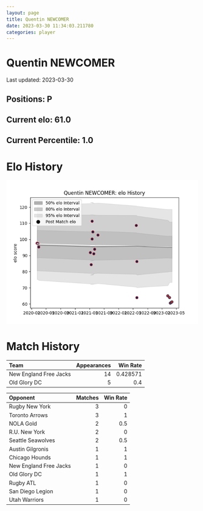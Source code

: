 ```yaml
---  
layout: page  
title: Quentin NEWCOMER  
date: 2023-03-30 11:34:03.211780  
categories: player  
---
```

# Quentin NEWCOMER


Last updated: 2023-03-30
## Positions: P

## Current elo: 61.0

## Current Percentile: 1.0

# Elo History


![elo history](history_QuentinNEWCOMER.png)
# Match History


| Team                   |   Appearances |   Win Rate |
|:-----------------------|--------------:|-----------:|
| New England Free Jacks |            14 |   0.428571 |
| Old Glory DC           |             5 |   0.4      |

| Opponent               |   Matches |   Win Rate |
|:-----------------------|----------:|-----------:|
| Rugby New York         |         3 |        0   |
| Toronto Arrows         |         3 |        1   |
| NOLA Gold              |         2 |        0.5 |
| R.U. New York          |         2 |        0   |
| Seattle Seawolves      |         2 |        0.5 |
| Austin Gilgronis       |         1 |        1   |
| Chicago Hounds         |         1 |        1   |
| New England Free Jacks |         1 |        0   |
| Old Glory DC           |         1 |        1   |
| Rugby ATL              |         1 |        0   |
| San Diego Legion       |         1 |        0   |
| Utah Warriors          |         1 |        0   |